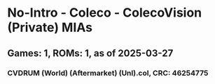 # No-Intro - Coleco - ColecoVision (Private) MIAs
## Games: 1, ROMs: 1, as of 2025-03-27

### CVDRUM (World) (Aftermarket) (Unl).col, CRC: 46254775
